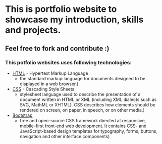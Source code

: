 # This is portfolio website to showcase my introduction, skills and projects.

## Feel free to fork and contribute :)

### This potfolio websites uses following technologies:

* [HTML](https://en.wikipedia.org/wiki/HTML) - Hypertext Markup Language
  * the standard markup language for documents designed to be displayed in a web browser.)
* [CSS](https://en.wikipedia.org/wiki/Cascading_Style_Sheets) - Cascading Style Sheets
  * stylesheet language used to describe the presentation of a document written in HTML or XML (including XML dialects such as SVG, MathML or XHTML). CSS describes how elements should be rendered on screen, on paper, in speech, or on other media.)
* [Bootstrap](https://en.wikipedia.org/wiki/Bootstrap_(front-end_framework))
  * free and open-source CSS framework directed at responsive, mobile-first front-end web development. It contains CSS- and JavaScript-based design templates for typography, forms, buttons, navigation and other interface components)